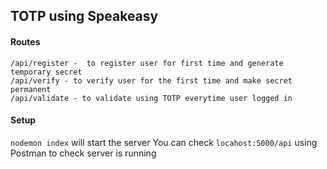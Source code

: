 ## TOTP using Speakeasy

#### Routes
```
/api/register -  to register user for first time and generate temporary secret
/api/verify - to verify user for the first time and make secret permanent
/api/validate - to validate using TOTP everytime user logged in
```

#### Setup
`nodemon index` will start the server 
You can check `locahost:5000/api` using Postman to check server is running
